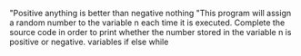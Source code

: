  "Positive anything is better than negative nothing
"This program will assign a random number to the variable n each time it is executed. Complete the source code in order to print whether the number stored in the variable n is positive or negative.
variables if else while

